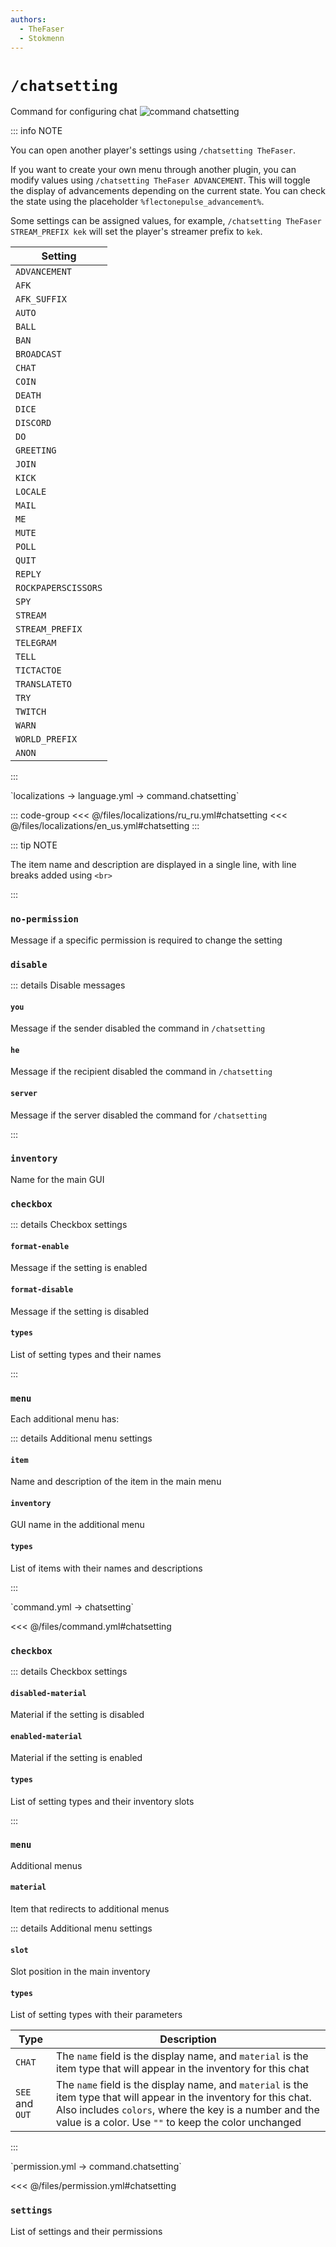 ```yaml
---
authors:
  - TheFaser
  - Stokmenn
---
```


# `/chatsetting`

Command for configuring chat
![command chatsetting](/commandchatsetting.gif)

::: info NOTE

You can open another player's settings using `/chatsetting TheFaser`.

If you want to create your own menu through another plugin, you can modify values using `/chatsetting TheFaser ADVANCEMENT`. This will toggle the display of advancements depending on the current state. You can check the state using the placeholder `%flectonepulse_advancement%`.

Some settings can be assigned values, for example, `/chatsetting TheFaser STREAM_PREFIX kek` will set the player's streamer prefix to `kek`.

| Setting              |
|----------------------|
| `ADVANCEMENT`        |
| `AFK`                |
| `AFK_SUFFIX`         |
| `AUTO`               |
| `BALL`               |
| `BAN`                |
| `BROADCAST`          |
| `CHAT`               |
| `COIN`               |
| `DEATH`              |
| `DICE`               |
| `DISCORD`            |
| `DO`                 |
| `GREETING`           |
| `JOIN`               |
| `KICK`               |
| `LOCALE`             |
| `MAIL`               |
| `ME`                 |
| `MUTE`               |
| `POLL`               |
| `QUIT`               |
| `REPLY`              |
| `ROCKPAPERSCISSORS`  |
| `SPY`                |
| `STREAM`             |
| `STREAM_PREFIX`      |
| `TELEGRAM`           |
| `TELL`               |
| `TICTACTOE`          |
| `TRANSLATETO`        |
| `TRY`                |
| `TWITCH`             |
| `WARN`               |
| `WORLD_PREFIX`       |
| `ANON`               |

:::

[//]: # (localization)
<!--@include: @/parts/words.md#localization--> 
<!--@include: @/parts/words.md#path--> `localizations → language.yml → command.chatsetting`

<!--@include: @/parts/words.md#default--> 

::: code-group
<<< @/files/localizations/ru_ru.yml#chatsetting
<<< @/files/localizations/en_us.yml#chatsetting
:::

::: tip NOTE

The item name and description are displayed in a single line, with line breaks added using `<br>`

:::

### `no-permission`

Message if a specific permission is required to change the setting

### `disable`

::: details Disable messages
#### `you`

Message if the sender disabled the command in `/chatsetting`

#### `he`

Message if the recipient disabled the command in `/chatsetting`

#### `server`

Message if the server disabled the command for `/chatsetting`

:::

### `inventory`

Name for the main GUI

### `checkbox`

::: details Checkbox settings

#### `format-enable`

Message if the setting is enabled

#### `format-disable`

Message if the setting is disabled

#### `types`

List of setting types and their names

:::

### `menu`

Each additional menu has:

::: details Additional menu settings

#### `item`

Name and description of the item in the main menu

#### `inventory`

GUI name in the additional menu

#### `types`

List of items with their names and descriptions

:::

[//]: # (command.yml)
<!--@include: @/parts/words.md#setting-->
<!--@include: @/parts/words.md#path--> `command.yml → chatsetting`

<!--@include: @/parts/words.md#default-->
<<< @/files/command.yml#chatsetting

<!--@include: @/parts/enable.md-->
<!--@include: @/parts/aliases.md-->

### `checkbox`

::: details Checkbox settings

#### `disabled-material`

Material if the setting is disabled

#### `enabled-material`

Material if the setting is enabled

#### `types`

List of setting types and their inventory slots

:::

### `menu`

Additional menus

#### `material`

Item that redirects to additional menus

::: details Additional menu settings

#### `slot`

Slot position in the main inventory

#### `types`

List of setting types with their parameters

| Type           | Description                                                                                                                                                                                                                              |
|----------------|------------------------------------------------------------------------------------------------------------------------------------------------------------------------------------------------------------------------------------------|
| `CHAT`         | The `name` field is the display name, and `material` is the item type that will appear in the inventory for this chat                                                                                                                    |
| `SEE` and `OUT` | The `name` field is the display name, and `material` is the item type that will appear in the inventory for this chat. Also includes `colors`, where the key is a number and the value is a color. Use `""` to keep the color unchanged  |

:::

<!--@include: @/parts/cooldown.md-->
<!--@include: @/parts/sound.md-->

[//]: # (permission.yml)
<!--@include: @/parts/words.md#permission-->
<!--@include: @/parts/words.md#path--> `permission.yml → command.chatsetting`

<!--@include: @/parts/words.md#default-->
<<< @/files/permission.yml#chatsetting

<!--@include: @/parts/permission/permissionTier3.md-->

### `settings`

List of settings and their permissions

<!--@include: @/parts/permission/cooldown.md-->
<!--@include: @/parts/permission/sound.md-->